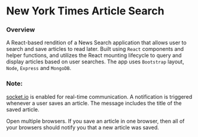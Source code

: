 # New York Times Article Search

### Overview

A React-based rendition of a News Search application that allows user to search and save articles to read later. Built using `React` components and helper functions, and utilizes the React mounting lifecycle to query and display articles based on user searches. The app uses `Bootstrap` layout, `Node`, `Express` and `MongoDB`.

### Note:

[socket.io](http://socket.io) is enabled for real-time communication. A notification is triggered whenever a user saves an article. The message includes the title of the saved article.

Open multiple browsers. If you save an article in one browser, then all of your browsers should notify you that a new article was saved.